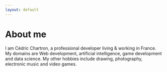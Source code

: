 ```yaml
---
layout: default
---
```


# About me

I am Cédric Chartron, a professional developer living & working in France. My domains are Web development, artificial intelligence, game development and data science. My other hobbies include drawing, photography, electronic music and video games. 

<p id="contact"></p>

<script type="text/javascript" src="/assets/js/about.js"></script>
